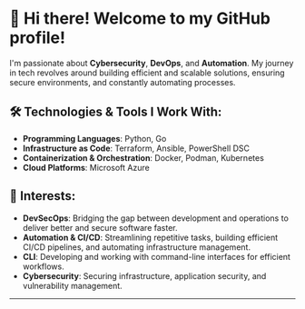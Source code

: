 # 👋 Hi there! Welcome to my GitHub profile!

I'm passionate about **Cybersecurity**, **DevOps**, and **Automation**. My journey in tech revolves around building efficient and scalable solutions, ensuring secure environments, and constantly automating processes.

## 🛠️ Technologies & Tools I Work With:

- **Programming Languages**: Python, Go
- **Infrastructure as Code**: Terraform, Ansible, PowerShell DSC
- **Containerization & Orchestration**: Docker, Podman, Kubernetes
- **Cloud Platforms**: Microsoft Azure

## 🚀 Interests:

- **DevSecOps**: Bridging the gap between development and operations to deliver better and secure software faster.
- **Automation & CI/CD**: Streamlining repetitive tasks, building efficient CI/CD pipelines, and automating infrastructure management.
- **CLI**: Developing and working with command-line interfaces for efficient workflows.
- **Cybersecurity**: Securing infrastructure, application security, and vulnerability management.
  
---
